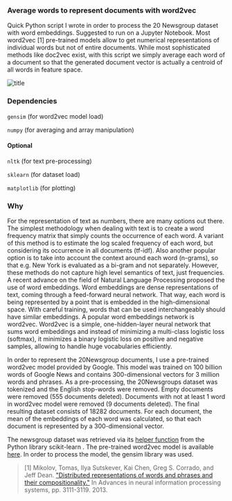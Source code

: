 ### Average words to represent documents with word2vec
Quick Python script I wrote in order to process the 20 Newsgroup dataset with word embeddings. Suggested to run on a Jupyter Notebook. Most word2vec [1] pre-trained models allow to get numerical representations of individual words but not of entire documents. While most sophisticated methods like doc2vec exist, with this script we simply average each word of a document so that the generated document vector is actually a centroid of all words in feature space.

![title](https://github.com/sdimi/average-word2vec/blob/master/workflow.png)

### Dependencies
``gensim`` (for word2vec model load)

``numpy`` (for averaging and array manipulation)
#### Optional
``nltk`` (for text pre-processing)

``sklearn`` (for dataset load)

``matplotlib`` (for plotting)


### Why
For the representation of text as numbers, there are many options out there. The simplest methodology when dealing with text is to create a word frequency matrix that simply counts the occurrence of each word. A variant of this method is to estimate the log scaled frequency of each word, but considering its occurrence in all documents (tf-idf). Also another popular option is to take into account the context around each word (n-grams), so that e.g. New York is evaluated as a bi-gram and not separately. However, these methods do not capture high level semantics of text, just frequencies. A recent advance on the field of Natural Language Processing proposed the use of word embeddings. Word embeddings are dense representations of text, coming through a feed-forward neural network. That way, each word is being represented by a point that is embedded in the high-dimensional space. With careful training, words that can be used interchangeably should have similar embeddings. A popular word embeddings network is word2vec. Word2vec is a simple, one-hidden-layer neural network that sums word embeddings and instead of minimizing a multi-class logistic loss (softmax), it minimizes a binary logistic loss on positive and negative samples, allowing to handle huge vocabularies efficiently.

In order to represent the 20Newsgroup documents, I use a pre-trained word2vec model provided by Google. This model was trained on 100 billion words of Google News and contains 300-dimensional vectors for 3 million words and phrases. As a pre-processing, the 20Newsgroups dataset was tokenized and the English stop-words were removed. Empty documents were removed (555 documents deleted). Documents with not at least 1 word in word2vec model were removed (9 documents deleted). The final resulting dataset consists of 18282 documents. For each document, the mean of the embeddings of each word was calculated, so that each document is represented by a 300-dimensional vector.

The newsgroup dataset was retrieved via its [helper function](http://scikit-learn.org/stable/modules/generated/sklearn.datasets.fetch_20newsgroups.html) from the Python library scikit-learn . The pre-trained word2vec model is available [here](https://code.google.com/archive/p/word2vec/). In order to process the model, the gensim library was used.

> [1]  Mikolov, Tomas, Ilya Sutskever, Kai Chen, Greg S. Corrado, and Jeff Dean. ["Distributed representations of words and  phrases and their compositionality."](https://scholar.google.gr/citations?user=oBu8kMMAAAAJ&hl=en&oi=sra#d=gs_md_cita-d&u=%2Fcitations%3Fview_op%3Dview_citation%26hl%3Den%26user%3DoBu8kMMAAAAJ%26citation_for_view%3DoBu8kMMAAAAJ%3ACB2v5VPnA5kC%26tzom%3D0) In Advances in neural information processing systems, pp. 3111-3119. 2013.
